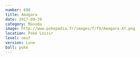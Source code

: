 ```yaml
---
number: 698
title: Amagara
date: 2017-09-20
category: Masuda
image: http://www.pokepedia.fr/images/f/f9/Amagara-XY.png
location: Poké Loisir
level: oeuf
version: Lune
ball: poke
---
```

